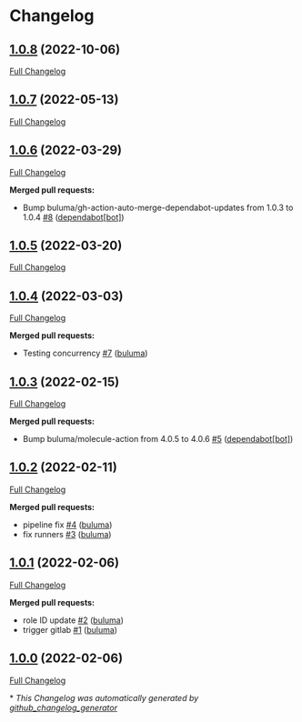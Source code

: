 # Changelog

## [1.0.8](https://github.com/buluma/ansible-role-postgres/tree/1.0.8) (2022-10-06)

[Full Changelog](https://github.com/buluma/ansible-role-postgres/compare/1.0.7...1.0.8)

## [1.0.7](https://github.com/buluma/ansible-role-postgres/tree/1.0.7) (2022-05-13)

[Full Changelog](https://github.com/buluma/ansible-role-postgres/compare/1.0.6...1.0.7)

## [1.0.6](https://github.com/buluma/ansible-role-postgres/tree/1.0.6) (2022-03-29)

[Full Changelog](https://github.com/buluma/ansible-role-postgres/compare/1.0.5...1.0.6)

**Merged pull requests:**

- Bump buluma/gh-action-auto-merge-dependabot-updates from 1.0.3 to 1.0.4 [\#8](https://github.com/buluma/ansible-role-postgres/pull/8) ([dependabot[bot]](https://github.com/apps/dependabot))

## [1.0.5](https://github.com/buluma/ansible-role-postgres/tree/1.0.5) (2022-03-20)

[Full Changelog](https://github.com/buluma/ansible-role-postgres/compare/1.0.4...1.0.5)

## [1.0.4](https://github.com/buluma/ansible-role-postgres/tree/1.0.4) (2022-03-03)

[Full Changelog](https://github.com/buluma/ansible-role-postgres/compare/1.0.3...1.0.4)

**Merged pull requests:**

- Testing concurrency [\#7](https://github.com/buluma/ansible-role-postgres/pull/7) ([buluma](https://github.com/buluma))

## [1.0.3](https://github.com/buluma/ansible-role-postgres/tree/1.0.3) (2022-02-15)

[Full Changelog](https://github.com/buluma/ansible-role-postgres/compare/1.0.2...1.0.3)

**Merged pull requests:**

- Bump buluma/molecule-action from 4.0.5 to 4.0.6 [\#5](https://github.com/buluma/ansible-role-postgres/pull/5) ([dependabot[bot]](https://github.com/apps/dependabot))

## [1.0.2](https://github.com/buluma/ansible-role-postgres/tree/1.0.2) (2022-02-11)

[Full Changelog](https://github.com/buluma/ansible-role-postgres/compare/1.0.1...1.0.2)

**Merged pull requests:**

- pipeline fix [\#4](https://github.com/buluma/ansible-role-postgres/pull/4) ([buluma](https://github.com/buluma))
- fix runners [\#3](https://github.com/buluma/ansible-role-postgres/pull/3) ([buluma](https://github.com/buluma))

## [1.0.1](https://github.com/buluma/ansible-role-postgres/tree/1.0.1) (2022-02-06)

[Full Changelog](https://github.com/buluma/ansible-role-postgres/compare/1.0.0...1.0.1)

**Merged pull requests:**

- role ID update [\#2](https://github.com/buluma/ansible-role-postgres/pull/2) ([buluma](https://github.com/buluma))
- trigger gitlab [\#1](https://github.com/buluma/ansible-role-postgres/pull/1) ([buluma](https://github.com/buluma))

## [1.0.0](https://github.com/buluma/ansible-role-postgres/tree/1.0.0) (2022-02-06)

[Full Changelog](https://github.com/buluma/ansible-role-postgres/compare/9b39ae17422b03c200398ce621ea792a96efecd5...1.0.0)



\* *This Changelog was automatically generated by [github_changelog_generator](https://github.com/github-changelog-generator/github-changelog-generator)*
